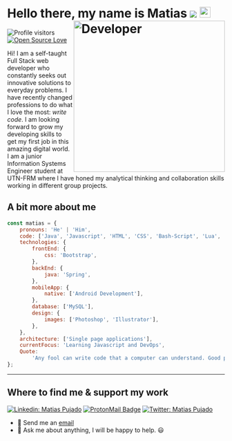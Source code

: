 # Hello there, my name is Matias <img src="https://pronoun.cyou/x/y?subject=He&object=Him&height=20"> <img src="https://media.giphy.com/media/hvRJCLFzcasrR4ia7z/giphy.gif" width="25px"> <img width="350" src="https://media3.giphy.com/media/qgQUggAC3Pfv687qPC/giphy.gif?cid=790b7611a951d538e3975b605f36a408d6a8b74bd6bc91a1&rid=giphy.gif&ct=g" alt="Developer" align="right" >

![Profile visitors](https://visitor-badge.glitch.me/badge?style=flat-square&page_id=matiaspujado.matiaspujado&left_color=gray&right_color=blue)
[![Open Source Love](https://badges.frapsoft.com/os/v1/open-source.svg?v=102)](https://github.com/ellerbrock/open-source-badge/)

Hi! I am a self-taught Full Stack web developer who constantly seeks out innovative solutions to everyday problems. I have recently changed professions to do what I love the most: _write code_. I am looking forward to grow my developing skills to get my first job in this amazing digital world.
I am a junior Information Systems Engineer student at UTN-FRM where I have honed my analytical thinking and collaboration skills working in different group projects.

## A bit more about me

```javascript
const matias = {
	pronouns: 'He' | 'Him',
	code: ['Java', 'Javascript', 'HTML', 'CSS', 'Bash-Script', 'Lua', 'C', 'C++', 'C#'],
	technologies: {
		frontEnd: {
			css: 'Bootstrap',
		},
		backEnd: {
			java: 'Spring',
		},
		mobileApp: {
			native: ['Android Development'],
		},
		database: ['MySQL'],
		design: {
			images: ['Photoshop', 'Illustrator'],
		},
	},
	architecture: ['Single page applications'],
	currentFocus: 'Learning Javascript and DevOps',
	Quote:
		'Any fool can write code that a computer can understand. Good programmers write code that humans can understand.  – Martin Fowler',
};
```

---

## Where to find me & support my work

[![Linkedin: Matias Pujado](https://img.shields.io/badge/-matiaspujado-blue?style=flat-square&logo=Linkedin&logoColor=white&link=https://www.linkedin.com/in/pujadomatias/)](https://www.linkedin.com/in/pujadomatias/)
[![ProtonMail Badge](https://img.shields.io/badge/-matiaspujado@pm.me-c14438?style=flat-square&logo=ProtonMail&logoColor=white&color=000118&link=mailto:matiaspujado@pm.me)](mailto:matiaspujado@pm.me)
[![Twitter: Matias Pujado](https://img.shields.io/twitter/url?style=social&url=https%3A%2F%2Ftwitter.com%2Fmatiaspujado)](https://twitter.com/matiaspujado)

- 💼 Send me an [email](mailto:matiaspujado@pm.me)
- 💬 Ask me about anything, I will be happy to help. :smiley:
